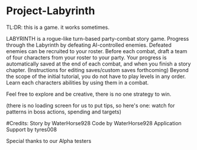 # Project-Labyrinth

TL:DR: this is a game. it works sometimes.

LABYRINTH is a rogue-like turn-based party-combat story game.
Progress through the Labyrinth by defeating AI-controlled enemies.
Defeated enemies can be recruited to your roster.
Before each combat, draft a team of four characters from your roster to your party.
Your progress is automatically saved at the end of each combat, and when you finish a story chapter. (Instructions for editing saves/custom saves forthcoming)
Beyond the scope of the initial tutorial, you do not have to play levels in any order.
Learn each characters abilities by using them in a combat.

Feel free to explore and be creative, there is no one strategy to win.

(there is no loading screen for us to put tips, so here's one: watch for patterns in boss actions, spending and targets)

#Credits:
  Story by WaterHorse928
  Code by WaterHorse928
  Application Support by tyres008
  
 Special thanks to our Alpha testers
  

